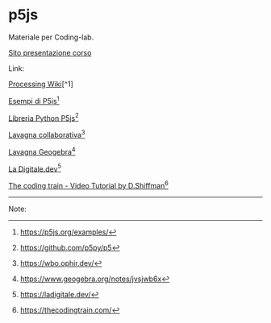 # p5js

Materiale per Coding-lab.

[Sito presentazione corso](https://omartek.github.io/p5lab-embed/)

Link:

[Processing Wiki](https://en.wikipedia.org/wiki/Processing_(programming_language)#p5.js)[^1]

[Esempi di P5js](https://p5js.org/examples/)[^2]

[Libreria Python P5js](https://github.com/p5py/p5)[^3]

[Lavagna collaborativa](https://wbo.ophir.dev/)[^4]

[Lavagna Geogebra](https://www.geogebra.org/notes/jvsjwb6x)[^5]

[La Digitale.dev](https://ladigitale.dev/)[^6]

[The coding train - Video Tutorial by D.Shiffman](https://thecodingtrain.com/)[^7]

---
Note:
[^1]: https://en.wikipedia.org/wiki/Processing_(programming_language)#p5.js
[^2]: https://p5js.org/examples/
[^3]: https://github.com/p5py/p5
[^4]: https://wbo.ophir.dev/
[^5]: https://www.geogebra.org/notes/jvsjwb6x
[^6]: https://ladigitale.dev/
[^7]: https://thecodingtrain.com/
